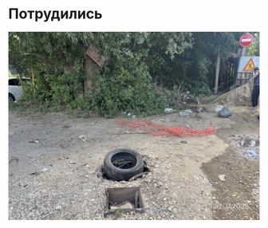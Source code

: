 # Потрудились

![Альтернативный текст](/public/parks/smr/knrmsk6a/26-07-2025/prkx-smr-26-07-2025_9874.jpeg)
